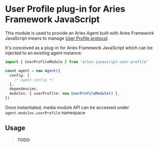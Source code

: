 # User Profile plug-in for Aries Framework JavaScript

This module is used to provide an Aries Agent built with Aries Framework JavaScript means to manage [User Profile protocol](https://github.com/2060-io/aries-rfcs/tree/feature/user-profile/features/xxxx-user-profile).

It's conceived as a plug-in for Aries Framework JavaScript which can be injected to an existing agent instance:

```ts
import { UserProfileModule } from 'aries-javascript-user-profile'

const agent = new Agent({
  config: {
    /* agent config */
  },
  dependencies,
  modules: { userProfile: new UserProfileModule() },
})
```

Once instantiated, media module API can be accessed under `agent.modules.userProfile` namespace

## Usage

> **TODO**

